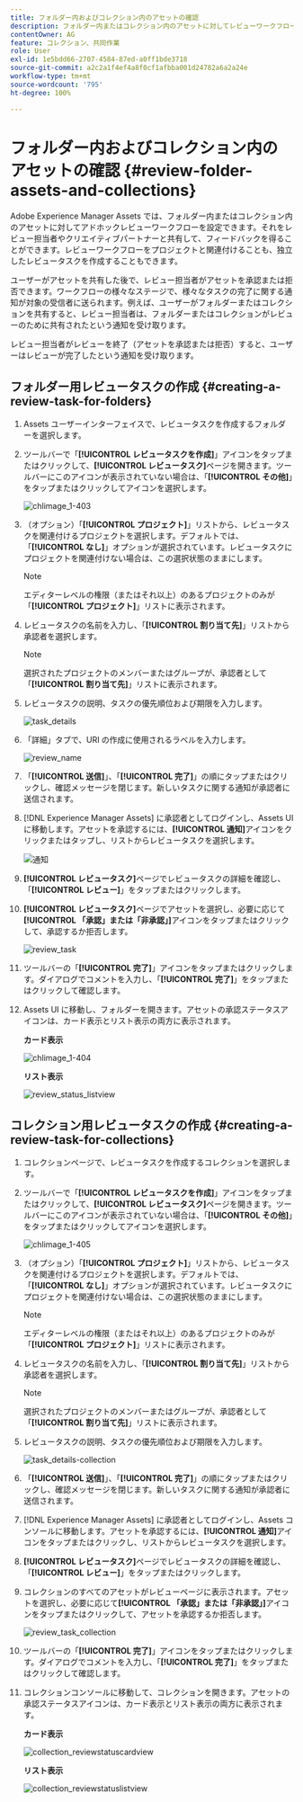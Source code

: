 ```yaml
---
title: フォルダー内およびコレクション内のアセットの確認
description: フォルダー内またはコレクション内のアセットに対してレビューワークフローを設定し、それをレビュー担当者またはクリエイティブパートナーと共有してフィードバックを得ることができます。
contentOwner: AG
feature: コレクション、共同作業
role: User
exl-id: 1e5bdd66-2707-4584-87ed-a0ff1bde3718
source-git-commit: a2c2a1f4ef4a8f0cf1afbba001d24782a6a2a24e
workflow-type: tm+mt
source-wordcount: '795'
ht-degree: 100%

---
```


# フォルダー内およびコレクション内のアセットの確認 {#review-folder-assets-and-collections}

Adobe Experience Manager Assets では、フォルダー内またはコレクション内のアセットに対してアドホックレビューワークフローを設定できます。それをレビュー担当者やクリエイティブパートナーと共有して、フィードバックを得ることができます。レビューワークフローをプロジェクトと関連付けることも、独立したレビュータスクを作成することもできます。

ユーザーがアセットを共有した後で、レビュー担当者がアセットを承認または拒否できます。ワークフローの様々なステージで、様々なタスクの完了に関する通知が対象の受信者に送られます。例えば、ユーザーがフォルダーまたはコレクションを共有すると、レビュー担当者は、フォルダーまたはコレクションがレビューのために共有されたという通知を受け取ります。

レビュー担当者がレビューを終了（アセットを承認または拒否）すると、ユーザーはレビューが完了したという通知を受け取ります。

## フォルダー用レビュータスクの作成 {#creating-a-review-task-for-folders}

1. Assets ユーザーインターフェイスで、レビュータスクを作成するフォルダーを選択します。
1. ツールバーで「**[!UICONTROL レビュータスクを作成]**」アイコンをタップまたはクリックして、**[!UICONTROL レビュータスク]**&#x200B;ページを開きます。ツールバーにこのアイコンが表示されていない場合は、「**[!UICONTROL その他]**」をタップまたはクリックしてアイコンを選択します。

   ![chlimage_1-403](assets/chlimage_1-403.png)

1. （オプション）「**[!UICONTROL プロジェクト]**」リストから、レビュータスクを関連付けるプロジェクトを選択します。デフォルトでは、「**[!UICONTROL なし]**」オプションが選択されています。レビュータスクにプロジェクトを関連付けない場合は、この選択状態のままにします。

   >[!NOTE]
   >
   >エディターレベルの権限（またはそれ以上）のあるプロジェクトのみが「**[!UICONTROL プロジェクト]**」リストに表示されます。

1. レビュータスクの名前を入力し、「**[!UICONTROL 割り当て先]**」リストから承認者を選択します。

   >[!NOTE]
   >
   >選択されたプロジェクトのメンバーまたはグループが、承認者として「**[!UICONTROL 割り当て先]**」リストに表示されます。

1. レビュータスクの説明、タスクの優先順位および期限を入力します。

   ![task_details](assets/task_details.png)

1. 「詳細」タブで、URI の作成に使用されるラベルを入力します。

   ![review_name](assets/review_name.png)

1. 「**[!UICONTROL 送信]**」、「**[!UICONTROL 完了]**」の順にタップまたはクリックし、確認メッセージを閉じます。新しいタスクに関する通知が承認者に送信されます。
1. [!DNL Experience Manager Assets] に承認者としてログインし、Assets UI に移動します。アセットを承認するには、**[!UICONTROL 通知]**&#x200B;アイコンをクリックまたはタップし、リストからレビュータスクを選択します。

   ![通知](assets/notification.png)

1. **[!UICONTROL レビュータスク]**&#x200B;ページでレビュータスクの詳細を確認し、「**[!UICONTROL レビュー]**」をタップまたはクリックします。
1. **[!UICONTROL レビュータスク]**&#x200B;ページでアセットを選択し、必要に応じて&#x200B;**[!UICONTROL 「承認」または「非承認」]**&#x200B;アイコンをタップまたはクリックして、承認するか拒否します。

   ![review_task](assets/review_task.png)

1. ツールバーの「**[!UICONTROL 完了]**」アイコンをタップまたはクリックします。ダイアログでコメントを入力し、「**[!UICONTROL 完了]**」をタップまたはクリックして確認します。
1. Assets UI に移動し、フォルダーを開きます。アセットの承認ステータスアイコンは、カード表示とリスト表示の両方に表示されます。

   **カード表示**

   ![chlimage_1-404](assets/chlimage_1-404.png)

   **リスト表示**

   ![review_status_listview](assets/review_status_listview.png)

## コレクション用レビュータスクの作成 {#creating-a-review-task-for-collections}

1. コレクションページで、レビュータスクを作成するコレクションを選択します。
1. ツールバーで「**[!UICONTROL レビュータスクを作成]**」アイコンをタップまたはクリックして、**[!UICONTROL レビュータスク]**&#x200B;ページを開きます。ツールバーにこのアイコンが表示されていない場合は、「**[!UICONTROL その他]**」をタップまたはクリックしてアイコンを選択します。

   ![chlimage_1-405](assets/chlimage_1-405.png)

1. （オプション）「**[!UICONTROL プロジェクト]**」リストから、レビュータスクを関連付けるプロジェクトを選択します。デフォルトでは、「**[!UICONTROL なし]**」オプションが選択されています。レビュータスクにプロジェクトを関連付けない場合は、この選択状態のままにします。

   >[!NOTE]
   >
   >エディターレベルの権限（またはそれ以上）のあるプロジェクトのみが「**[!UICONTROL プロジェクト]**」リストに表示されます。

1. レビュータスクの名前を入力し、「**[!UICONTROL 割り当て先]**」リストから承認者を選択します。

   >[!NOTE]
   >
   >選択されたプロジェクトのメンバーまたはグループが、承認者として「**[!UICONTROL 割り当て先]**」リストに表示されます。

1. レビュータスクの説明、タスクの優先順位および期限を入力します。

   ![task_details-collection](assets/task_details-collection.png)

1. 「**[!UICONTROL 送信]**」、「**[!UICONTROL 完了]**」の順にタップまたはクリックし、確認メッセージを閉じます。新しいタスクに関する通知が承認者に送信されます。
1. [!DNL Experience Manager Assets] に承認者としてログインし、Assets コンソールに移動します。アセットを承認するには、**[!UICONTROL 通知]**&#x200B;アイコンをタップまたはクリックし、リストからレビュータスクを選択します。
1. **[!UICONTROL レビュータスク]**&#x200B;ページでレビュータスクの詳細を確認し、「**[!UICONTROL レビュー]**」をタップまたはクリックします。
1. コレクションのすべてのアセットがレビューページに表示されます。アセットを選択し、必要に応じて&#x200B;**[!UICONTROL 「承認」または「非承認」]**&#x200B;アイコンをタップまたはクリックして、アセットを承認するか拒否します。

   ![review_task_collection](assets/review_task_collection.png)

1. ツールバーの「**[!UICONTROL 完了]**」アイコンをタップまたはクリックします。ダイアログでコメントを入力し、「**[!UICONTROL 完了]**」をタップまたはクリックして確認します。
1. コレクションコンソールに移動して、コレクションを開きます。アセットの承認ステータスアイコンは、カード表示とリスト表示の両方に表示されます。

   **カード表示**

   ![collection_reviewstatuscardview](assets/collection_reviewstatuscardview.png)

   **リスト表示**

   ![collection_reviewstatuslistview](assets/collection_reviewstatuslistview.png)
